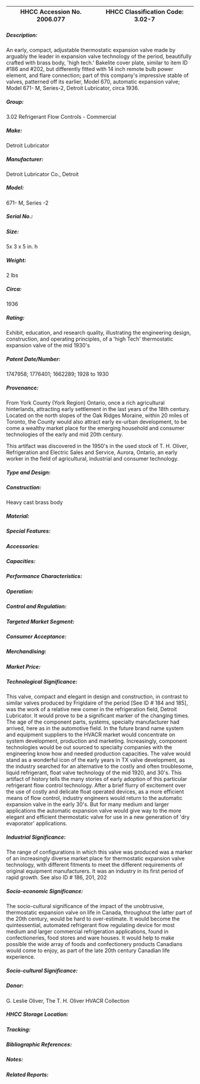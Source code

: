 | **HHCC Accession No. 2006.077** |**HHCC Classification Code:  3.02-7**|
| ----------- | ----------- |
##### Description:
An early, compact, adjustable thermostatic expansion valve made by arguably the leader in expansion valve technology of the period, beautifully crafted with brass body, 'high tech.' Bakelite cover plate, similar to item ID #186 and #202, but differently fitted with 14 inch remote bulb power element, and flare connection; part of this company's impressive stable of valves, patterned off its earlier, Model 670, automatic expansion valve; Model 671- M, Series-2,  Detroit Lubricator, circa 1936.
##### Group:
3.02 Refrigerant Flow Controls - Commercial

##### Make:
Detroit Lubricator

##### Manufacturer:
Detroit Lubricator Co., Detroit

##### Model:
671- M, Series -2

##### Serial No.:


##### Size:
5x 3 x 5 in. h

##### Weight:
2 lbs

##### Circa:
1936

##### Rating:
Exhibit, education, and research quality, illustrating the engineering design, construction, and operating principles, of a 'high Tech' thermostatic expansion valve of the mid 1930's

##### Patent Date/Number:
1747958; 1776401; 1662289; 1928 to 1930

##### Provenance:
From York County (York Region) Ontario, once a rich agricultural hinterlands, attracting early settlement in the last years of the 18th century. Located on the north slopes of the Oak Ridges Moraine, within 20 miles of Toronto, the County would also attract early ex-urban development, to be come a wealthy market place for the emerging household and consumer technologies of the early and mid 20th century. 

This artifact was discovered in the 1950's in the used stock of T. H. Oliver, Refrigeration and Electric Sales and Service, Aurora, Ontario, an early worker in the field of agricultural, industrial and consumer technology.

##### Type and Design:


##### Construction:
Heavy cast brass body

##### Material:


##### Special Features:


##### Accessories:


##### Capacities:


##### Performance Characteristics:


##### Operation:


##### Control and Regulation:


##### Targeted Market Segment:


##### Consumer Acceptance:


##### Merchandising:


##### Market Price:


##### Technological Significance:
This valve, compact and elegant in design and construction, in contrast to similar valves produced by Frigidaire of the period [See ID # 184 and 185], was the work of a relative new comer in the refrigeration field, Detroit Lubricator. It would prove to be a significant marker of the changing times.
The age of the component parts, systems, specialty manufacturer had arrived, here as in the automotive field. In the future brand name system and equipment suppliers to the HVACR market would concentrate on system development, production and marketing. Increasingly, component technologies would be out sourced to specialty companies with the engineering know how and needed production capacities. 
The valve would stand as a wonderful icon of the early years in TX valve development, as the industry searched for an alternative to the costly and often troublesome, liquid refrigerant, float valve technology of the mid 1920, and 30's. 
This artifact of history tells the many stories of early adoption of this particular refrigerant flow control technology. After a brief flurry of excitement over the use of costly and delicate float operated devices, as a more efficient means of flow control, industry engineers would return to the automatic expansion valve in the early 30's. But for many medium and larger applications the automatic expansion valve would give way to the more elegant and efficient thermostatic valve for use in a new generation of 'dry evaporator' applications.

##### Industrial Significance:
The range of configurations in which this valve was produced was a marker of an increasingly diverse market place for thermostatic expansion valve technology, with different fitments to meet the different requirements of original equipment manufacturers. It was an industry in its first period of rapid growth. See also ID # 186, 201, 202

##### Socio-economic Significance:
The socio-cultural significance of the impact of the unobtrusive, thermostatic  expansion valve on life in Canada, throughout the latter part of the 20th century, would be hard to over-estimate. 
It would become the quintessential, automated refrigerant flow regulating device for most medium and larger commercial refrigeration applications, found in confectioneries, food stores and ware houses. It would help to make possible the wide array of foods and confectionery products Canadians would come to enjoy, as part of the late 20th century Canadian life experience.

##### Socio-cultural Significance:


##### Donor:
G. Leslie Oliver, The T. H. Oliver HVACR Collection

##### HHCC Storage Location:


##### Tracking:


##### Bibliographic References:


##### Notes:


##### Related Reports:

